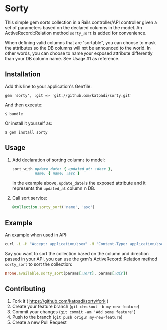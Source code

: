 # Sorty

This simple gem sorts collection in a Rails controller/API controller given a set of parameters based on the declared columns in the model. An ActiveRecord::Relation method `sorty_sort` is added for convenience.

When defining valid columns that are "sortable", you can choose to mask the attributes so the DB columns will not be announced to the world. In other words, you can choose to name your exposed attribute differently than your DB column name. See Usage #1 as reference.


## Installation

Add this line to your application's Gemfile:

    gem 'sorty', :git => 'git://github.com/katpadi/sorty.git'

And then execute:

    $ bundle

Or install it yourself as:

    $ gem install sorty

## Usage

1. Add declaration of sorting columns to model:

    ```ruby
    sort_with update_date: { updated_at: :desc },
              name: { name: :asc }
    ```

   In the example above, `update_date` is the exposed attribute and it represents the `updated_at` column in DB.

2. Call sort service:

    ```ruby
    @collection.sorty_sort('name', 'asc')
    ```

## Example

An example when used in API:

```sh
curl -i -H "Accept: application/json" -H "Content-Type: application/json" -X GET http://katpadi/drones?sort=update_date&dir=desc
```

Say you want to sort the collection based on the column and direction passed in your API, you can use the gem's ActiveRecord::Relation method `sorty_sort` to sort the collection:

```ruby
Drone.available.sorty_sort(params[:sort], params[:dir])
```

## Contributing

1. Fork it ( https://github.com/katpadi/sorty/fork )
2. Create your feature branch (`git checkout -b my-new-feature`)
3. Commit your changes (`git commit -am 'Add some feature'`)
4. Push to the branch (`git push origin my-new-feature`)
5. Create a new Pull Request

